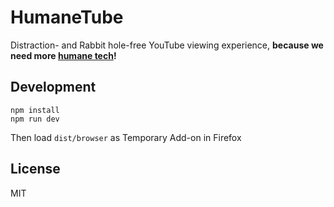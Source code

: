 # HumaneTube

Distraction- and Rabbit hole-free YouTube viewing experience, **because we need more [humane tech](https://github.com/humanetech-community/awesome-humane-tech)!**

## Development

```
npm install
npm run dev
```

Then load `dist/browser` as Temporary Add-on in Firefox

## License

MIT
